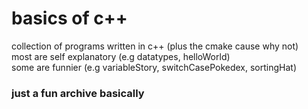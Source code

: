 # basics of c++  
collection of programs written in c++ (plus the cmake cause why not)  
most are self explanatory (e.g datatypes, helloWorld)  
some are funnier (e.g variableStory, switchCasePokedex, sortingHat)
### just a fun archive basically